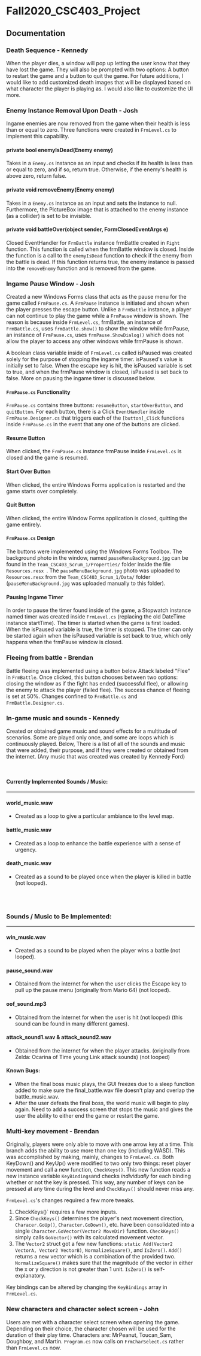 # Fall2020_CSC403_Project

## Documentation

### Death Sequence - Kennedy

When the player dies, a window will pop up letting the user know that they have lost the game. They will also be prompted with two options: A button to restart the game and a button to quit the game. For future additions, I would like to add customized death images that will be displayed based on what character the player is playing as. I would also like to customize the UI more.

### Enemy Instance Removal Upon Death - Josh

Ingame enemies are now removed from the game when their health is less than or equal to zero. Three functions were created in `FrmLevel.cs` to implement this capability. 

#### private bool enemyIsDead(Enemy enemy)

Takes in a `Enemy.cs` instance as an input and checks if its health is less than or equal to zero, and if so, return true. Otherwise, if the enemy's health is above zero, return false. 

#### private void removeEnemy(Enemy enemy)
Takes in a `Enemy.cs` instance as an input and sets the instance to null. Furthermore, the PictureBox image that is attached to the enemy instance (as a collider) is set to be invisible. 

#### private void battleOver(object sender, FormClosedEventArgs e)
Closed EventHandler for `FrmBattle` instance frmBattle created in `Fight` function. This function is called when the frmBattle window is closed. Inside the function is a call to the `enemyIsDead` function to check if the enemy from the battle is dead. If this function returns true, the enemy instance is passed into the `removeEnemy` function and is removed from the game.

### Ingame Pause Window - Josh

Created a new Windows Forms class that acts as the pause menu for the game called `FrmPause.cs`. A `FrmPause` instance is initiated and shown when the player presses the escape button. Unlike a `FrmBattle` instance, a player can not continue to play the game while a `FrmPause` window is shown. The reason is because inside `FrmLevel.cs`, frmBattle, an instance of `FrmBattle.cs`, uses `frmBattle.show()` to show the window while frmPause, an instance of `FrmPause.cs`, uses `frmPause.ShowDialog()` which does not allow the player to access any other windows while frmPause is shown. 

A boolean class variable inside of `FrmLevel.cs` called isPaused was created solely for the purpose of stopping the ingame timer. isPaused's value is initially set to false. When the escape key is hit, the isPaused variable is set to true, and when the frmPause window is closed, isPaused is set back to false. More on pausing the ingame timer is discussed below.

#### `FrmPause.cs` Functionality 

`FrmPause.cs` contains three buttons: `resumeButton`, `startOverButton`, and `quitButton`. For each button, there is a Click `EventHandler` inside `FrmPause.Designer.cs` that triggers each of the `[button]_Click` functions inside `FrmPause.cs` in the event that any one of the buttons are clicked.

#### Resume Button

When clicked, the `FrmPause.cs` instance frmPause inside `FrmLevel.cs` is closed and the game is resumed. 

#### Start Over Button 

When clicked, the entire Windows Forms application is restarted and the game starts over completely. 

#### Quit Button 

When clicked, the entire Window Forms application is closed, quitting the game entirely. 

#### `FrmPause.cs` Design

The buttons were implemented using the Windows Forms Toolbox. The background photo in the window, named `pauseMenuBackground.jpg` can be found in the `Team_CSC403_Scrum_1/Properties/` folder inside the file `Resources.resx `. The `pauseMenuBackground.jpg` photo was uploaded to `Resources.resx` from the `Team_CSC403_Scrum_1/Data/` folder (`pauseMenuBackground.jpg` was uploaded manually to this folder). 

#### Pausing Ingame Timer
In order to pause the timer found inside of the game, a Stopwatch instance named timer was created inside `FrmLevel.cs` (replacing the old DateTime instance startTime). The timer is started when the game is first loaded. When the isPaused variable is true, the timer is stopped. The timer can only be started again when the isPaused variable is set back to true, which only happens when the frmPause window is closed. 

### Fleeing from battle - Brendan
Battle fleeing was implemented using a button below Attack labeled "Flee" in `FrmBattle`. Once clicked, this button chooses between two options: closing the window as if the fight has ended (successful flee), or allowing the enemy to attack the player (failed flee). The success chance of fleeing is set at 50%. Changes confined to `FrmBattle.cs` and `FrmBattle.Designer.cs`.

### In-game music and sounds - Kennedy

Created or obtained game music and sound effects for a multitude of scenarios. Some are played only once, and some are loops which is continuously played.
Below, There is a list of all of the sounds and music that were added, their purpose, and if they were created or obtained from the internet. (Any music that was created was created by Kennedy Ford)

<br/>

#### Currently Implemented Sounds / Music:
<hr/>

#### world_music.waw
- Created as a loop to give a particular ambiance to the level map.

#### battle_music.wav
- Created as a loop to enhance the battle experience with a sense of urgency.

#### death_music.wav
- Created as a sound to be played once when the player is killed in battle (not looped).

<br/><br/>

### Sounds / Music to Be Implemented:
<hr/>

#### win_music.wav
- Created as a sound to be played when the player wins a battle (not looped).

#### pause_sound.wav
- Obtained from the internet for when the user clicks the Escape key to pull up the pause menu (originally from Mario 64) (not looped).

#### oof_sound.mp3
- Obtained from the internet for when the user is hit (not looped) (this sound can be found in many different games).

#### attack_sound1.wav & attack_sound2.wav
- Obtained from the internet for when the player attacks. (originally from Zelda: Ocarina of Time young Link attack sounds) (not looped)

#### Known Bugs:
- When the final boss music plays, the GUI freezes due to a sleep function added to make sure the final_battle.wav file doesn't play and overlap the battle_music.wav.
- After the user defeats the final boss, the world music will begin to play again. Need to add a success screen that stops the music and gives the user the ability to either end the game or restart the game.

### Multi-key movement - Brendan
Originally, players were only able to move with one arrow key at a time. This branch adds the ability to use more than one key (including WASD). This was accomplished by making, mainly, changes to `FrmLevel.cs`. Both KeyDown() and KeyUp() were modified to two only two things: reset player movement and call a new function, `CheckKeys()`. This new function reads a new instance variable `KeyBindings`and checks *individually* for each binding whether or not the key is pressed. This way, any number of keys can be pressed at any time during the level and `CheckKeys()` should never miss any.

`FrmLevel.cs`'s changes required a few more tweaks. 
1. CheckKeys()` requires a few more inputs. 
2. Since `CheckKeys()` determines the player's next movement direction, `Characer.GoUp()`, `Character.GoDown()`, etc. have been consolidated into a single `Character.GoVector(Vector2 MoveDir)` function. `CheckKeys()` simply calls `GoVector()` with its calculated movement vector. 
3. The `Vector2` struct got a few new functions: `static Add(Vector2 VectorA, Vector2 VectorB)`, `NormalizeSquare()`, and `IsZero()`. `Add()` returns a new vector which is a combination of the provided two. `NormalizeSquare()` makes sure that the magnitude of the vector in either the x or y direction is not greater than 1 unit. `IsZero()` is self-explanatory.

Key bindings can be altered by changing the `KeyBindings` array in `FrmLevel.cs`.

### New characters and character select screen - John
Users are met with a character select screen when opening the game. Depending on their choice, the character chosen will be used for the duration of their play time. Characters are: MrPeanut, Toucan_Sam, Doughboy, and Martin. `Program.cs` now calls on `FrmCharSelect.cs` rather than `FrmLevel.cs` now. 

